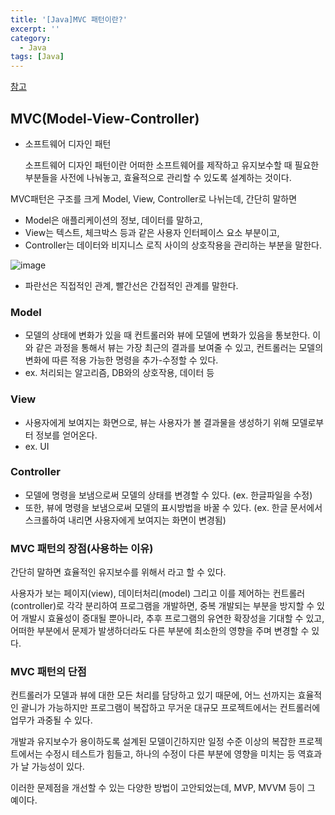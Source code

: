 ```yaml
---
title: '[Java]MVC 패턴이란?'
excerpt: ''
category:
  - Java
tags: [Java]
---
```


[참고](https://universitytomorrow.com/35)

## MVC(Model-View-Controller)

- 소프트웨어 디자인 패턴

  소프트웨어 디자인 패턴이란 어떠한 소프트웨어를 제작하고 유지보수할 때 필요한 부분들을 사전에 나눠놓고, 효율적으로 관리할 수 있도록 설계하는 것이다.

MVC패턴은 구조를 크게 Model, View, Controller로 나뉘는데, 간단히 말하면

- Model은 애플리케이션의 정보, 데이터를 말하고,
- View는 텍스트, 체크박스 등과 같은 사용자 인터페이스 요소 부분이고,
- Controller는 데이터와 비지니스 로직 사이의 상호작용을 관리하는 부분을 말한다.

![image](https://user-images.githubusercontent.com/53068706/120201975-ff408700-c260-11eb-8e57-ff50452b6a41.png)

- 파란선은 직접적인 관계, 빨간선은 간접적인 관계를 말한다.

### Model

- 모델의 상태에 변화가 있을 때 컨트롤러와 뷰에 모델에 변화가 있음을 통보한다. 이와 같은 과정을 통해서 뷰는 가장 최근의 결과를 보여줄 수 있고, 컨트롤러는 모델의 변화에 따른 적용 가능한 명령을 추가-수정할 수 있다.
- ex. 처리되는 알고리즘, DB와의 상호작용, 데이터 등

### View

- 사용자에게 보여지는 화면으로, 뷰는 사용자가 볼 결과물을 생성하기 위해 모델로부터 정보를 얻어온다.
- ex. UI

### Controller

- 모델에 명령을 보냄으로써 모델의 상태를 변경할 수 있다. (ex. 한글파일을 수정)
- 또한, 뷰에 명령을 보냄으로써 모델의 표시방법을 바꿀 수 있다. (ex. 한글 문서에서 스크롤하여 내리면 사용자에게 보여지는 화면이 변경됨)

### MVC 패턴의 장점(사용하는 이유)

간단히 말하면 효율적인 유지보수를 위해서 라고 할 수 있다.

사용자가 보는 페이지(view), 데이터처리(model) 그리고 이를 제어하는 컨트롤러(controller)로 각각 분리하여 프로그램을 개발하면, 중복 개발되는 부분을 방지할 수 있어 개발시 효율성이 증대될 뿐아니라, 추후 프로그램의 유연한 확장성을 기대할 수 있고, 어떠한 부분에서 문제가 발생하더라도 다른 부분에 최소한의 영향을 주며 변경할 수 있다.

### MVC 패턴의 단점

컨트롤러가 모델과 뷰에 대한 모든 처리를 담당하고 있기 때문에, 어느 선까지는 효율적인 괄니가 가능하지만 프로그램이 복잡하고 무거운 대규모 프로젝트에서는 컨트롤러에 업무가 과중될 수 있다.

개발과 유지보수가 용이하도록 설계된 모델이긴하지만 일정 수준 이상의 복잡한 프로젝트에서는 수정시 테스트가 힘들고, 하나의 수정이 다른 부분에 영향을 미치는 등 역효과가 날 가능성이 있다.

이러한 문제점을 개선할 수 있는 다양한 방법이 고안되었는데, MVP, MVVM 등이 그 예이다.

